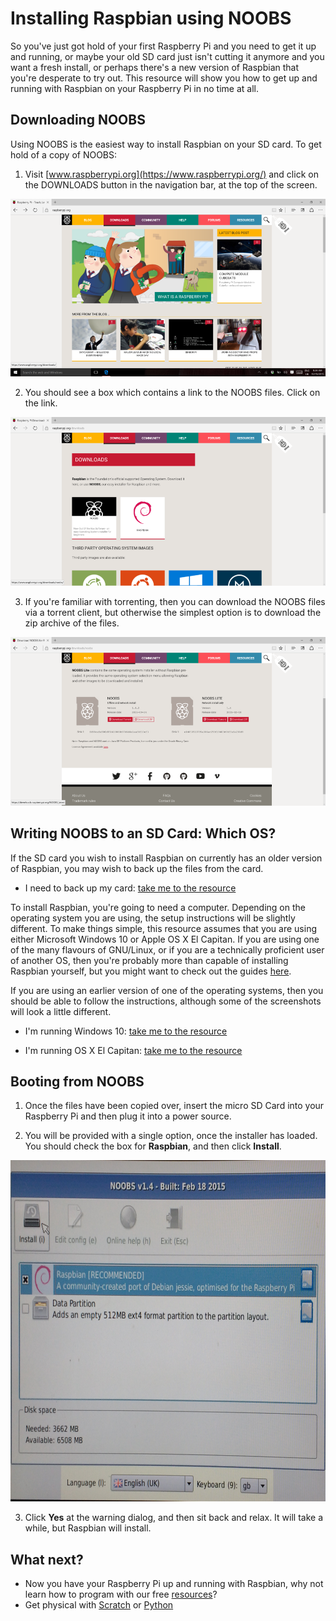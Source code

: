 # Installing Raspbian using NOOBS

So you've just got hold of your first Raspberry Pi and you need to get it up and running, or maybe your old SD card just isn't cutting it anymore and you want a fresh install, or perhaps there's a new version of Raspbian that you're desperate to try out. This resource will show you how to get up and running with Raspbian on your Raspberry Pi in no time at all.

## Downloading NOOBS

Using NOOBS is the easiest way to install Raspbian on your SD card. To get hold of a copy of NOOBS:

1. Visit [www.raspberrypi.org](https://www.raspberrypi.org/) and click on the DOWNLOADS button in the navigation bar, at the top of the screen.

  ![Site Home](images/siteHome.png)

2. You should see a box which contains a link to the NOOBS files. Click on the link.

  ![NOOBS1](images/noobs1.png)

3. If you're familiar with torrenting, then you can download the NOOBS files via a torrent client, but otherwise the simplest option is to download the zip archive of the files.

  ![NOOBS2](images/noobs2.png)

## Writing NOOBS to an SD Card: Which OS?

If the SD card you wish to install Raspbian on currently has an older version of Raspbian, you may wish to back up the files from the card.

- I need to back up my card: [take me to the resource](backup.md)

To install Raspbian, you're going to need a computer. Depending on the operating system you are using, the setup instructions will be slightly different. To make things simple, this resource assumes that you are using either Microsoft Windows 10 or Apple OS X El Capitan. If you are using one of the many flavours of GNU/Linux, or if you are a technically proficient user of another OS, then you're probably more than capable of installing Raspbian yourself, but you might want to check out the guides [here](https://www.raspberrypi.org/documentation/installation/installing-images/).

If you are using an earlier version of one of the operating systems, then you should be able to follow the instructions, although some of the screenshots will look a little different.

- I'm running Windows 10: [take me to the resource](windows.md)

- I'm running OS X El Capitan: [take me to the resource](elcapitan.md)

## Booting from NOOBS

1. Once the files have been copied over, insert the micro SD Card into your Raspberry Pi and then plug it into a power source.

2. You will be provided with a single option, once the installer has loaded. You should check the box for **Raspbian**, and then click **Install**.

  ![install](images/install.png)

3. Click **Yes** at the warning dialog, and then sit back and relax. It will take a while, but Raspbian will install.

## What next?
- Now you have your Raspberry Pi up and running with Raspbian, why not learn how to program with our free [resources](https://www.raspberrypi.org/resources)?
- Get physical with [Scratch](https://www.raspberrypi.org/learning/physical-computing-with-scratch/) or [Python](https://www.raspberrypi.org/learning/physical-computing-with-python/)
